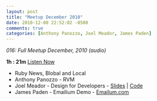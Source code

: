 ```yaml
---
layout: post
title: "Meetup December 2010"
date: 2010-12-08 22:52:02 -0500
comments: true
categories: [Anthony Panozzo, Joel Meador, James Paden]
---
```


*016: Full Meetup December, 2010 (audio)*

**1h : 21m**
[Listen Now](http://podcast.404dev.com/episodes/016_indyrb_meeting_Dec_2010.mp3)

* Ruby News, Blobal and Local
* Anthony Panozzo - RVM
* Joel Meador - Design for Developers - [Slides](https://github.com/janxious/indyrb-design) | [Code](https://github.com/janxious/indyrb-design)
* James Paden - Emailium Demo - [Emailum.com](http://emailum.com/)
